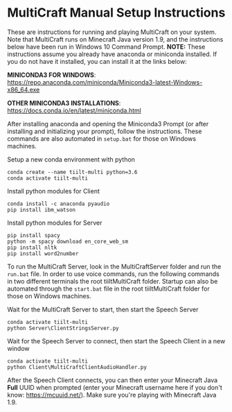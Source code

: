# MultiCraft Manual Setup Instructions
These are instructions for running and playing MultiCraft on your system. Note that MultiCraft runs on Minecraft Java version 1.9, and the instructions below have been run in Windows 10 Command Prompt.
__NOTE:__ These instructions assume you already have anaconda or miniconda installed. If you do not have it installed, you can install it at the links below:

__MINICONDA3 FOR WINDOWS__: https://repo.anaconda.com/miniconda/Miniconda3-latest-Windows-x86_64.exe

__OTHER MINICONDA3 INSTALLATIONS__: https://docs.conda.io/en/latest/miniconda.html

After installing anaconda and opening the Miniconda3 Prompt (or after installing and initializing your prompt), follow the instructions. These commands are also automated in `setup.bat` for those on Windows machines.

Setup a new conda environment with python
```
conda create --name tiilt-multi python=3.6
conda activate tiilt-multi
```

Install python modules for Client
```
conda install -c anaconda pyaudio
pip install ibm_watson
```

Install python modules for Server
```
pip install spacy
python -m spacy download en_core_web_sm
pip install nltk
pip install word2number
```
To run the MultiCraft Server, look in the MultiCraftServer folder and run the `run.bat` file.
In order to use voice commands, run the following commands in two different terminals the root tiiltMultiCraft folder. Startup can also be automated through the `start.bat` file in the root tiiltMultiCraft folder for those on Windows machines.

Wait for the MultiCraft Server to start, then start the Speech Server
```
conda activate tiilt-multi
python Server\ClientStringsServer.py
```
Wait for the Speech Server to connect, then start the Speech Client in a new window
```
conda activate tiilt-multi
python Client\MultiCraftClientAudioHandler.py
```
After the Speech Client connects, you can then enter your Minecraft Java __Full__ UUID when prompted (enter your Minecraft username here if you don't know: https://mcuuid.net/). Make sure you're playing with Minecraft Java 1.9.
